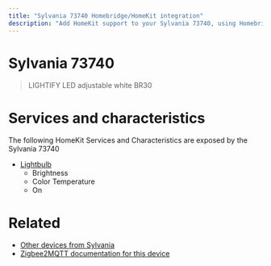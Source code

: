 ```yaml
---
title: "Sylvania 73740 Homebridge/HomeKit integration"
description: "Add HomeKit support to your Sylvania 73740, using Homebridge, Zigbee2MQTT and homebridge-z2m."
---
```

<!---
This file has been GENERATED using src/docgen/docgen.ts
DO NOT EDIT THIS FILE MANUALLY!
-->
# Sylvania 73740
> LIGHTIFY LED adjustable white BR30


# Services and characteristics
The following HomeKit Services and Characteristics are exposed by
the Sylvania 73740

* [Lightbulb](../../light.md)
  * Brightness
  * Color Temperature
  * On


# Related
* [Other devices from Sylvania](../index.md#sylvania)
* [Zigbee2MQTT documentation for this device](https://www.zigbee2mqtt.io/devices/73740.html)